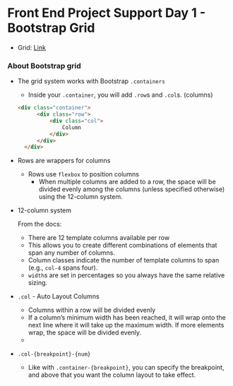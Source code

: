 # Front End Project Support Day 1 - Bootstrap Grid

- Grid: [Link](https://getbootstrap.com/docs/5.3/layout/grid/)

### About Bootstrap grid

- The grid system works with Bootstrap `.containers`
    - Inside your `.container`, you will add `.row`s and  `.col`s. (columns)
    
    ```html
    <div class="container">
          <div class="row">
              <div class="col">
                  Column
              </div>
          </div>
      </div>
    ```
    
- Rows are wrappers for columns
    - Rows use `flexbox` to position columns
        - When multiple columns are added to a row, the space will be divided evenly among the columns (unless specified otherwise) using the 12-column system.
- 12-column system
    
    From the docs:
    
    - There are 12 template columns available per row
    - This allows you to create different combinations of elements that span any number of columns.
    - Column classes indicate the number of template columns to span (e.g., `col-4` spans four).
    - `width`s are set in percentages so you always have the same relative sizing.
- `.col` - Auto Layout Columns
    - Columns within a row will be divided evenly
    - If a column’s minimum width has been reached, it will wrap onto the next line where it will take up the maximum width. If more elements wrap, the space will be divided evenly.
    - 
- `.col-{breakpoint}-{num}`
    - Like with `.container-{breakpoint}`, you can specify the breakpoint, and above that you want the column layout to take effect.